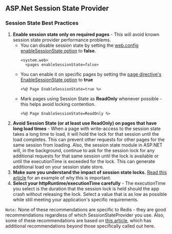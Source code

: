 ## ASP.Net Session State Provider
### Session State Best Practices
1. **Enable session state only on required pages** - This will avoid known session state provider performance problems.  
	- You can disable session state by setting the [web.config enableSessionState option](https://msdn.microsoft.com/en-us/library/950xf363(v=vs.85).aspx) to **false**.
	  ```
      <system.web>
        <pages enableSessionState=false>
      ```
	- You can enable it on specific pages by setting the [page directive's EnableSessionState option](https://msdn.microsoft.com/en-us/library/ydy4x04a(v=vs.100).aspx) to **true**
	  ```
      <%@ Page EnableSessionState=true %>
      ```
    - Mark pages using Session State as **ReadOnly** whenever possible - this helps avoid locking contention.
	  ```
      <%@ Page EnableSessionState=ReadOnly %>
      ```
2. **Avoid Session State (or at least use ReadOnly) on pages that have long load times** - When a page with write-access to the session state takes a long time to load, it will hold the lock for that session until the load completes.  This can prevent other requests for other pages for the same session from loading.  Also, the session state module in ASP.NET will, in the background, continue to ask for the session lock for any additional requests for that same session until the lock is available or until the executionTime is exceeded for the lock.  This can generate additional load on your session state store.
3. **Make sure you understand the impact of session state locks.** [Read this article](https://stackoverflow.com/questions/3629709/i-just-discovered-why-all-asp-net-websites-are-slow-and-i-am-trying-to-work-out) for an example of why this is important.
4. **Select your httpRuntime/executionTime carefully** - The executionTime you select is the duration that the session lock is held should the app crash without releasing the lock.  Select a value that is as low as possible while still meeting your application's specific requirements.

`Note:` None of these recommendations are specific to Redis - they are good recommendations regardless of which SessionStateProvider you use.  Also, some of these recommendations are based on [this article](https://www.codeproject.com/Articles/201879/Few-important-tips-that-you-should-know-while-usin), which has additional recommendations beyond those specifically called out here.